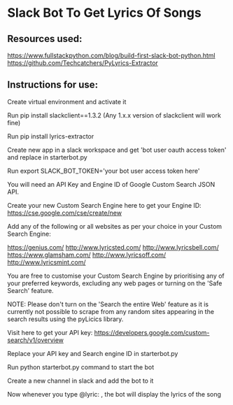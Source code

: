 <h1>Slack Bot To Get Lyrics Of Songs</h1>

<h2>Resources used:</h2>
  <a href="https://www.fullstackpython.com/blog/build-first-slack-bot-python.html">https://www.fullstackpython.com/blog/build-first-slack-bot-python.html</a><br>
  <a href="https://github.com/Techcatchers/PyLyrics-Extractor">https://github.com/Techcatchers/PyLyrics-Extractor</a>
 
<h2>Instructions for use:</h2>
  Create virtual environment and activate it
  
  Run pip install slackclient==1.3.2 (Any 1.x.x version of slackclient will work fine)
  
  
  Run pip install lyrics-extractor
  
  Create new app in a slack workspace and get 'bot user oauth access token' and replace in starterbot.py
  
  Run export SLACK_BOT_TOKEN='your bot user access token here'
  
  You will need an API Key and Engine ID of Google Custom Search JSON API.

  Create your new Custom Search Engine here to get your Engine ID: https://cse.google.com/cse/create/new

  Add any of the following or all websites as per your choice in your Custom Search Engine:

  https://genius.com/
  http://www.lyricsted.com/
  http://www.lyricsbell.com/
  https://www.glamsham.com/
  http://www.lyricsoff.com/
  http://www.lyricsmint.com/
  
  You are free to customise your Custom Search Engine by prioritising any of your preferred keywords, excluding any web pages or turning on the 'Safe Search' feature.

  NOTE: Please don't turn on the 'Search the entire Web' feature as it is currently not possible to scrape from any random sites appearing in the search results using the pyLicics library.

  Visit here to get your API key: https://developers.google.com/custom-search/v1/overview

  Replace your API key and Search engine ID in starterbot.py
  
  Run python starterbot.py command to start the bot
  
  Create a new channel in slack and add the bot to it
  
  Now whenever you type @<Bot name>lyric: <songname>, the bot will display the lyrics of the song
  
  
